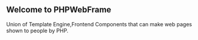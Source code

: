 Welcome to PHPWebFrame
----------------------
Union of Template Engine,Frontend Components that can make web pages shown to people by PHP.
